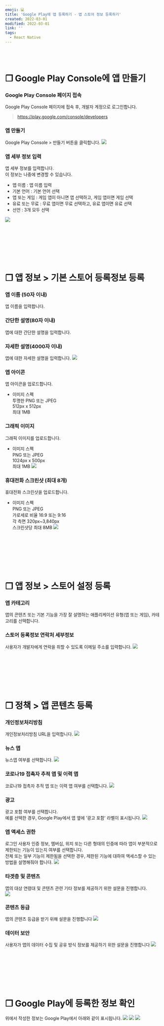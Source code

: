 ```yaml
---
emoji: 💻
title: 'Google Play에 앱 등록하기 - 앱 스토어 정보 등록하기'
created: 2022-03-01
modified: 2022-03-01
link: ''
tags:
  - React Native
---
```

<br></br>


# **❐ Google Play Console에 앱 만들기**
### **Google Play Console 페이지 접속**
Google Play Console 페이지에 접속 후, 개발자 계정으로 로그인합니다.  
> https://play.google.com/console/developers

### **앱 만들기**
Google Play Console > 만들기 버튼을 클릭합니다.
![](/assets/react-native-register-app-on-googleplay1.png)

### **앱 세부 정보 입력**
앱 세부 정보를 입력합니다.  
이 정보는 나중에 변경할 수 있습니다.
- 앱 이름 : 앱 이름 입력
- 기본 언어 : 기본 언어 선택
- 앱 또는 게임 : 게임 앱이 아니면 앱 선택하고, 게임 앱이면 게임 선택
- 유료 또는 무료 : 무료 앱이면 무료 선택하고, 유료 앱이면 유료 선택
- 선언 : 3개 모두 선택

![](/assets/react-native-register-app-on-googleplay2.png)
<br></br><br></br><br></br><br></br>





# **❐ 앱 정보 > 기본 스토어 등록정보 등록**
### **앱 이름 (50자 이내)**
앱 이름을 입력합니다.

### **간단한 설명(80자 이내)**
앱에 대한 간단한 설명을 입력합니다.

### **자세한 설명(4000자 이내)**
앱에 대한 자세한 설명을 입력합니다.
![](/assets/react-native-register-app-on-googleplay3.png)

### **앱 아이콘**
앱 아이콘을 업로드합니다.
- 이미지 스펙  
투명한 PNG 또는 JPEG  
512px x 512px  
최대 1MB

### **그래픽 이미지**
그래픽 이미지를 업로드합니다.  
- 이미지 스펙  
PNG 또는 JPEG  
1024px x 500px  
최대 1MB
![](/assets/react-native-register-app-on-googleplay4.png)

### **휴대전화 스크린샷 (최대 8개)**
휴대전화 스크린샷을 업로드합니다.  
- 이미지 스펙  
PNG 또는 JPEG  
가로세로 비율 16:9 또는 9:16  
각 측면 320px~3,840px  
스크린샷당 최대 8MB
![](/assets/react-native-register-app-on-googleplay5.png)
<br></br><br></br><br></br><br></br>





# **❐ 앱 정보 > 스토어 설정 등록**
### **앱 카테고리**
앱의 콘텐츠 또는 기본 기능을 가장 잘 설명하는 애플리케이션 유형(앱 또는 게임), 카테고리를 선택합니다.

### **스토어 등록정보 연락처 세부정보**
사용자가 개발자에게 연락을 취할 수 있도록 이메일 주소를 입력합니다.
![](/assets/react-native-register-app-on-googleplay6.png)
<br></br><br></br><br></br><br></br>





# **❐ 정책 > 앱 콘텐츠 등록**
### **개인정보처리방침**
개인정보처리방침 URL을 입력합니다.
![](/assets/react-native-register-app-on-googleplay7.png)

### **뉴스 앱**
뉴스앱 여부를 선택합니다.
![](/assets/react-native-register-app-on-googleplay8.png)

### **코로나19 접촉자 추적 앱 및 이력 앱**
코로나19 접촉자 추적 앱 또는 이력 앱 여부를 선택합니다.
![](/assets/react-native-register-app-on-googleplay9.png)

### **광고**
광고 포함 여부를 선택합니다.  
예를 선택한 경우, Google Play에서 앱 옆에 '광고 포함' 라벨이 표시됩니다.
![](/assets/react-native-register-app-on-googleplay10.png)

### **앱 액세스 권한**
로그인 사용자 인증 정보, 멤버십, 위치 또는 다른 형태의 인증에 따라 앱이 부분적으로 제한되는 기능이 있는지 여부를 선택합니다.  
전체 또는 일부 기능이 제한됨을 선택한 경우, 제한된 기능에 대하여 액세스할 수 있는 방법을 설명해줘야 합니다.
![](/assets/react-native-register-app-on-googleplay11.png)

### **타겟층 및 콘텐츠**
앱의 대상 연령대 및 콘텐츠 관련 기타 정보를 제공하기 위한 설문을 진행합니다.  
![](/assets/react-native-register-app-on-googleplay12.png)

### **콘텐츠 등급**
앱의 콘텐츠 등급을 받기 위해 설문을 진행합니다 
![](/assets/react-native-register-app-on-googleplay13.png)

### **데이터 보안**
사용자가 앱의 데이터 수집 및 공유 방식 정보를 제공하기 위한 설문을 진행합니다
![](/assets/react-native-register-app-on-googleplay13.png)
<br></br><br></br><br></br><br></br>





# **❐ Google Play에 등록한 정보 확인**
위에서 작성한 정보는 Google Play에서 아래와 같이 표시됩니다.
![](/assets/react-native-register-app-on-googleplay14.png)
![](/assets/react-native-register-app-on-googleplay15.png)
![](/assets/react-native-register-app-on-googleplay16.png)
<br></br><br></br>

